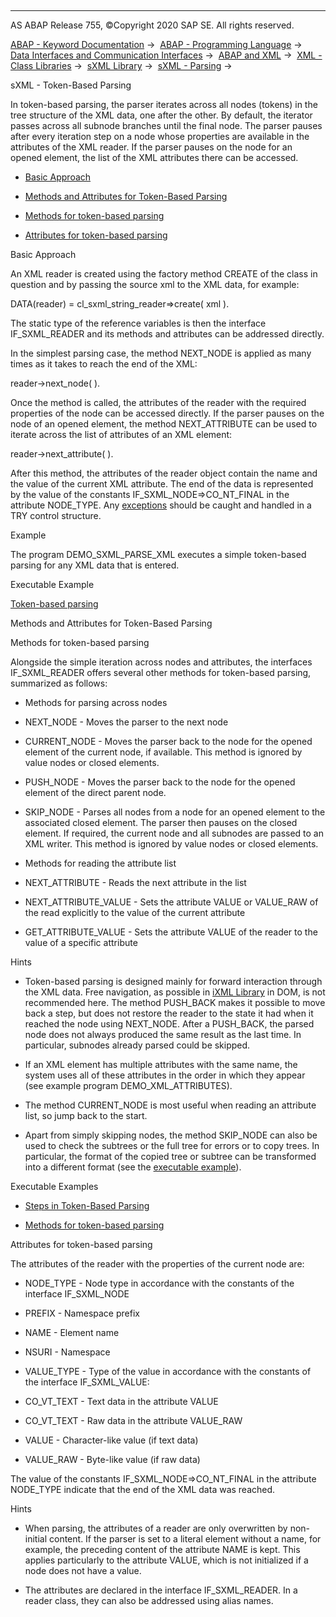   

* * *

AS ABAP Release 755, ©Copyright 2020 SAP SE. All rights reserved.

[ABAP - Keyword Documentation](javascript:call_link\('abenabap.htm'\)) →  [ABAP - Programming Language](javascript:call_link\('abenabap_reference.htm'\)) →  [Data Interfaces and Communication Interfaces](javascript:call_link\('abenabap_data_communication.htm'\)) →  [ABAP and XML](javascript:call_link\('abenabap_xml.htm'\)) →  [XML - Class Libraries](javascript:call_link\('abenabap_xml_libs.htm'\)) →  [sXML Library](javascript:call_link\('abenabap_sxml_lib.htm'\)) →  [sXML - Parsing](javascript:call_link\('abenabap_sxml_lib_parse.htm'\)) → 

sXML - Token-Based Parsing

In token-based parsing, the parser iterates across all nodes (tokens) in the tree structure of the XML data, one after the other. By default, the iterator passes across all subnode branches until the final node. The parser pauses after every iteration step on a node whose properties are available in the attributes of the XML reader. If the parser pauses on the node for an opened element, the list of the XML attributes there can be accessed.

-   [Basic Approach](#@@ITOC@@ABENABAP_SXML_LIB_PARSE_ITERATIVE_1)

-   [Methods and Attributes for Token-Based Parsing](#@@ITOC@@ABENABAP_SXML_LIB_PARSE_ITERATIVE_2)

-   [Methods for token-based parsing](#@@ITOC@@ABENABAP_SXML_LIB_PARSE_ITERATIVE_3)

-   [Attributes for token-based parsing](#@@ITOC@@ABENABAP_SXML_LIB_PARSE_ITERATIVE_4)

Basic Approach

An XML reader is created using the factory method CREATE of the class in question and by passing the source xml to the XML data, for example:

DATA(reader) = cl\_sxml\_string\_reader=>create( xml ).

The static type of the reference variables is then the interface IF\_SXML\_READER and its methods and attributes can be addressed directly.

In the simplest parsing case, the method NEXT\_NODE is applied as many times as it takes to reach the end of the XML:

reader->next\_node( ).

Once the method is called, the attributes of the reader with the required properties of the node can be accessed directly. If the parser pauses on the node of an opened element, the method NEXT\_ATTRIBUTE can be used to iterate across the list of attributes of an XML element:

reader->next\_attribute( ).

After this method, the attributes of the reader object contain the name and the value of the current XML attribute. The end of the data is represented by the value of the constants IF\_SXML\_NODE=>CO\_NT\_FINAL in the attribute NODE\_TYPE. Any [exceptions](javascript:call_link\('abenabap_sxml_lib_exceptions.htm'\)) should be caught and handled in a TRY control structure.

Example

The program DEMO\_SXML\_PARSE\_XML executes a simple token-based parsing for any XML data that is entered.

Executable Example

[Token-based parsing](javascript:call_link\('abensxml_parsing_abexa.htm'\))

Methods and Attributes for Token-Based Parsing

Methods for token-based parsing

Alongside the simple iteration across nodes and attributes, the interfaces IF\_SXML\_READER offers several other methods for token-based parsing, summarized as follows:

-   Methods for parsing across nodes

-   NEXT\_NODE - Moves the parser to the next node

-   CURRENT\_NODE - Moves the parser back to the node for the opened element of the current node, if available. This method is ignored by value nodes or closed elements.

-   PUSH\_NODE - Moves the parser back to the node for the opened element of the direct parent node.

-   SKIP\_NODE - Parses all nodes from a node for an opened element to the associated closed element. The parser then pauses on the closed element. If required, the current node and all subnodes are passed to an XML writer. This method is ignored by value nodes or closed elements.

-   Methods for reading the attribute list

-   NEXT\_ATTRIBUTE - Reads the next attribute in the list

-   NEXT\_ATTRIBUTE\_VALUE - Sets the attribute VALUE or VALUE\_RAW of the read explicitly to the value of the current attribute

-   GET\_ATTRIBUTE\_VALUE - Sets the attribute VALUE of the reader to the value of a specific attribute

Hints

-   Token-based parsing is designed mainly for forward interaction through the XML data. Free navigation, as possible in [iXML Library](javascript:call_link\('abenabap_ixml_lib.htm'\)) in DOM, is not recommended here. The method PUSH\_BACK makes it possible to move back a step, but does not restore the reader to the state it had when it reached the node using NEXT\_NODE. After a PUSH\_BACK, the parsed node does not always produced the same result as the last time. In particular, subnodes already parsed could be skipped.

-   If an XML element has multiple attributes with the same name, the system uses all of these attributes in the order in which they appear (see example program DEMO\_XML\_ATTRIBUTES).

-   The method CURRENT\_NODE is most useful when reading an attribute list, so jump back to the start.

-   Apart from simply skipping nodes, the method SKIP\_NODE can also be used to check the subtrees or the full tree for errors or to copy trees. In particular, the format of the copied tree or subtree can be transformed into a different format (see the [executable example](javascript:call_link\('abensxml_format_trafos_abexa.htm'\))).

Executable Examples

-   [Steps in Token-Based Parsing](javascript:call_link\('abensxml_parsing_steps_abexa.htm'\))

-   [Methods for token-based parsing](javascript:call_link\('abensxml_parsing_methods_abexa.htm'\))

Attributes for token-based parsing

The attributes of the reader with the properties of the current node are:

-   NODE\_TYPE - Node type in accordance with the constants of the interface IF\_SXML\_NODE

-   PREFIX - Namespace prefix

-   NAME - Element name

-   NSURI - Namespace

-   VALUE\_TYPE - Type of the value in accordance with the constants of the interface IF\_SXML\_VALUE:

-   CO\_VT\_TEXT - Text data in the attribute VALUE

-   CO\_VT\_TEXT - Raw data in the attribute VALUE\_RAW

-   VALUE - Character-like value (if text data)

-   VALUE\_RAW - Byte-like value (if raw data)

The value of the constants IF\_SXML\_NODE=>CO\_NT\_FINAL in the attribute NODE\_TYPE indicate that the end of the XML data was reached.

Hints

-   When parsing, the attributes of a reader are only overwritten by non-initial content. If the parser is set to a literal element without a name, for example, the preceding content of the attribute NAME is kept. This applies particularly to the attribute VALUE, which is not initialized if a node does not have a value.

-   The attributes are declared in the interface IF\_SXML\_READER. In a reader class, they can also be addressed using alias names.